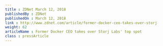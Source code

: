 ```yaml
---
title : ZDNet March 12, 2018
publishedBy : ZDNet
publishedOn : March 12, 2018
link : http://www.zdnet.com/article/former-docker-ceo-takes-over-storj-labs-top-spot
weight: 62
articleName : ​Former Docker CEO takes over Storj Labs' top spot
class : pressArticle
---
```

